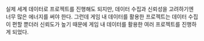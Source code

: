 실제 세계 데이터로 프로젝트를 진행해도 되지만, 데이터 수집과 신뢰성을 고려하기엔 너무 많은 에너지를 써야 한다. 그런데 게임 내 데이터를 활용한 프로젝트는 데이터 수집이 편할 뿐더러 신뢰도가 높기 때문에 게임 내 데이터를 활용한 여러 프로젝트를 진행하게 되었다.
